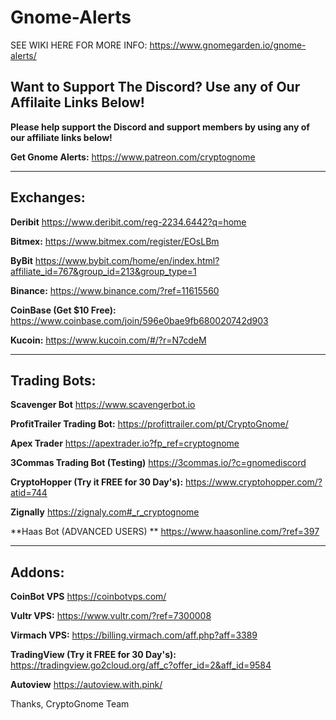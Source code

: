 # Gnome-Alerts

SEE WIKI HERE FOR MORE INFO:
https://www.gnomegarden.io/gnome-alerts/

## Want to Support The Discord? Use any of Our Affilaite Links Below!

**Please help support the Discord and support members by using any of our affiliate links below!**

**Get Gnome Alerts:**
<https://www.patreon.com/cryptognome>

-------------------------------------
**Exchanges:**
-------------------------------------
**Deribit**
<https://www.deribit.com/reg-2234.6442?q=home>

**Bitmex:**
<https://www.bitmex.com/register/EOsLBm>

**ByBit**
<https://www.bybit.com/home/en/index.html?affiliate_id=767&group_id=213&group_type=1>

**Binance:**
<https://www.binance.com/?ref=11615560>

**CoinBase (Get $10 Free):**
<https://www.coinbase.com/join/596e0bae9fb680020742d903>

**Kucoin:**
<https://www.kucoin.com/#/?r=N7cdeM>

-------------------------------------
**Trading Bots:**
-------------------------------------
**Scavenger Bot**
<https://www.scavengerbot.io>

**ProfitTrailer Trading Bot:**
<https://profittrailer.com/pt/CryptoGnome/> 

**Apex Trader**
<https://apextrader.io?fp_ref=cryptognome>

**3Commas Trading Bot (Testing)**
<https://3commas.io/?c=gnomediscord>

**CryptoHopper (Try it FREE for 30 Day's):**
<https://www.cryptohopper.com/?atid=744>

**Zignally**
<https://zignaly.com#_r_cryptognome>

**Haas Bot (ADVANCED USERS) **
<https://www.haasonline.com/?ref=397>

-------------------------------------
**Addons:**
-------------------------------------

**CoinBot VPS**
<https://coinbotvps.com/>

**Vultr VPS:**
<https://www.vultr.com/?ref=7300008>

**Virmach VPS:**
<https://billing.virmach.com/aff.php?aff=3389>

**TradingView (Try it FREE for 30 Day's):**
<https://tradingview.go2cloud.org/aff_c?offer_id=2&aff_id=9584>

**Autoview**
<https://autoview.with.pink/>



Thanks, 
CryptoGnome Team
